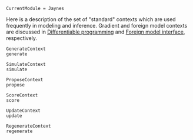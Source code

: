 ```@meta
CurrentModule = Jaynes
```

Here is a description of the set of "standard" contexts which are used frequently in modeling and inference. Gradient and foreign model contexts are discussed in [Differentiable programming](diff_prog.md) and [Foreign model interface](fmi.md), respectively.

```@docs
GenerateContext
generate
```

```@docs
SimulateContext
simulate
```

```@docs
ProposeContext
propose
```

```@docs
ScoreContext
score
```

```@docs
UpdateContext
update
```

```@docs
RegenerateContext
regenerate
```
